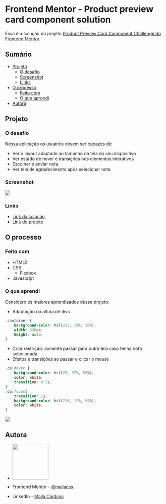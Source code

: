 # Frontend Mentor - Product preview card component solution
Essa é a solução do projeto [Product Preview Card Component Challenge do Frontend Mentor](https://www.frontendmentor.io/challenges/interactive-rating-component-koxpeBUmI).

## Sumário

 - [Projeto](#projeto)
    - [O desafio](#o-desafio)
    - [Screenshot](#screenshot)
    - [Links](#links)
  - [O processo](#o-processo)
    - [Feito com](#feito-com)
    - [O que aprendi](#o-que-aprendi)
  - [Autora](#autora)

## Projeto

### O desafio

Nessa aplicação os usuários devem ser capazes de:

- Ver o layout adaptado ao tamanho da tela do seu dispositivo
- Ver estado de hover e transições nos elementos interativos
- Escolher e enviar nota
- Ver tela de agradecimento após selecionar nota

### Screenshot

![](.assets/images/desktoppreview.png)

### Links

- [Link da solução](https://mailacss.netlify.app/tela%20de%20avaliacao/)
- [Link do projeto](https://www.frontendmentor.io/solutions/tela-de-avaliao-responsiva-utilizando-css-e-javascript-6LWSf8WUTv)

## O processo

### Feito com

- HTML5
- CSS
  - Flexbox
- Javascript

### O que aprendi

Considero os maiores aprendizados desse projeto:

- Adaptação da altura de divs

```css
.container {
    background-color: hsl(213, 19%, 18%);
    width: 330px;
    height: auto;
}
```

- Criar restrição: somente passar para outra tela caso tenha nota selecionada.
- Efeitos e transições ao passar e clicar o mouse

```css
.op:hover { 
    background-color: hsl(25, 97%, 53%);
    color: white;
    transition: 0.5s;
}
.op:focus{
    transition: 1s;
    background-color: hsl(216, 12%, 54%);
    color: white;
}
```


![](.assets/images/mobilepreview.png)

## Autora
 - [<img src="https://avatars.githubusercontent.com/u/73539084?v=4" alt="" width=115> ](https://github.com/mailacss)

- Frontend Mentor - [@mailacss](https://www.frontendmentor.io/profile/mailacss)
- LinkedIn - [Maila Cardoso](https://www.linkedin.com/in/maila-cssantos/)

